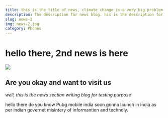 ```yaml
---
title: this is the title of news, climate change is a very big problem for this world. we should focus on this problem
description: The description for news blog. his is the description for news blog. But here i will have to write a more long description for jst the purpose of testing
slug: news-2
img: news-2.jpg
category: Phones
---
```


# hello there, 2nd news is here
![](/resources/blog-6.jpg)
## Are you okay and want to visit us
_well, this is the news section writing blog for testing purpose_

hello there do you know Pubg mobile india soon gonna launch in india as per indian governet misintery of informantion and technoly.